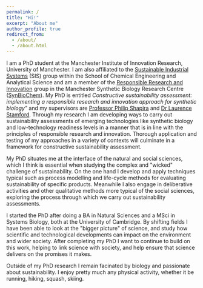 ```yaml
---
permalink: /
title: "Hi!"
excerpt: "About me"
author_profile: true
redirect_from: 
  - /about/
  - /about.html
---
```


I am a PhD student at the Manchester Institute of Innovation Research, University of Manchester. I am also affiliated to the [Sustainable Industrial Systems](http://www.sustainable-systems.org.uk/) (SIS) group within the School of Chemical Engineering and Analytical Science and am a member of the [Responsible Research and Innovation](http://synbiochem.co.uk/responsible-research-and-innovation/) group in the Manchester Synthetic Biology Research Centre ([SynBioChem](http://http://synbiochem.co.uk)).
My PhD is entitled *Constructive sustainability assessment: implementing a responsible research and innovation approach for synthetic biology"* and my supervisors are [Professor Philip Shapira](https://www.research.manchester.ac.uk/portal/pshapira.html) and [Dr Laurence Stamford](https://www.research.manchester.ac.uk/portal/en/researchers/laurence-stamford(ce5ed440-a6f0-4b25-b8d5-80a3ee2fbfc2).html).
Through my research I am developing ways to carry out sustainability assessments of emerging technologies like synthetic biology and low-technology readiness levels in a manner that is in line with the principles of responsible research and innovation. Thorough application and testing of my approaches in a variety of contexts will culminate in a framework for constructive sustainability assessment.

My PhD situates me at the interface of the natural and social sciences, which I think is essential when studying the complex and "wicked" challenge of sustainability. On the one hand I develop and apply techniques typical such as process modelling and life-cycle methods for evaluating sustainability of specific products. Meanwhile I also engage in deliberative activities and other qualitative methods more typical of the social sciences, exploring the process through which we carry out sustainability assessments.

I started the PhD after doing a BA in Natural Sciences and a MSci in Systems Biology, both at the University of Cambridge. 
By shifting fields I have been able to look at the "bigger picture" of science, and study how scientific and technological developments can impact on the environment and wider society.
After completing my PhD I want to continue to build on this work, helping to link science with society, and help ensure that science delivers on the promises it makes.

Outside of my PhD research I remain facinated by biology and passionate about sustainability. 
I enjoy pretty much any physical activity, whether it be running, hiking, squash, skiing. 

